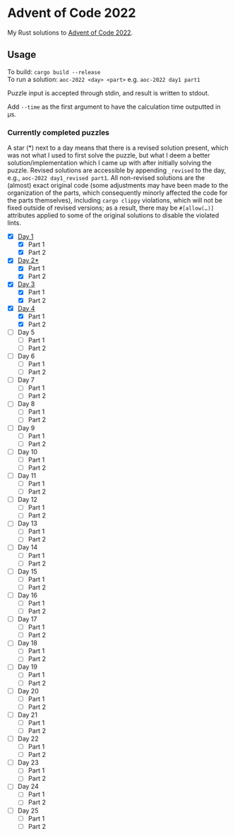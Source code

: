 # Advent of Code 2022
My Rust solutions to [Advent of Code 2022](https://adventofcode.com/2022).

## Usage
To build: `cargo build --release`  
To run a solution: `aoc-2022 <day> <part>` e.g. `aoc-2022 day1 part1`

Puzzle input is accepted through stdin, and result is written to stdout.

Add `--time` as the first argument to have the calculation time outputted in μs.

### Currently completed puzzles
A star (*) next to a day means that there is a revised solution present, which was not
what I used to first solve the puzzle, but what I deem a better solution/implementation
which I came up with after initially solving the puzzle. Revised solutions are accessible
by appending `_revised` to the day, e.g., `aoc-2022 day1_revised part1`. All non-revised
solutions are the (almost) exact original code (some adjustments may have been made to the
organization of the parts, which consequently minorly affected the code for the parts
themselves), including `cargo clippy` violations, which will not be fixed outside of
revised versions; as a result, there may be `#[allow(…)]` attributes applied to some of
the original solutions to disable the violated lints.

* [x] [Day 1](src/days/day1.rs)
  * [x] Part 1
  * [x] Part 2
* [x] [Day 2](src/days/day2.rs)[*](src/days/day2_revised.rs)
  * [x] Part 1
  * [x] Part 2
* [x] [Day 3](src/days/day3.rs)
  * [x] Part 1
  * [x] Part 2
* [x] [Day 4](src/days/day4.rs)
  * [x] Part 1
  * [x] Part 2
* [ ] Day 5
  * [ ] Part 1
  * [ ] Part 2
* [ ] Day 6
  * [ ] Part 1
  * [ ] Part 2
* [ ] Day 7
  * [ ] Part 1
  * [ ] Part 2
* [ ] Day 8
  * [ ] Part 1
  * [ ] Part 2
* [ ] Day 9
  * [ ] Part 1
  * [ ] Part 2
* [ ] Day 10
  * [ ] Part 1
  * [ ] Part 2
* [ ] Day 11
  * [ ] Part 1
  * [ ] Part 2
* [ ] Day 12
  * [ ] Part 1
  * [ ] Part 2
* [ ] Day 13
  * [ ] Part 1
  * [ ] Part 2
* [ ] Day 14
  * [ ] Part 1
  * [ ] Part 2
* [ ] Day 15
  * [ ] Part 1
  * [ ] Part 2
* [ ] Day 16
  * [ ] Part 1
  * [ ] Part 2
* [ ] Day 17
  * [ ] Part 1
  * [ ] Part 2
* [ ] Day 18
  * [ ] Part 1
  * [ ] Part 2
* [ ] Day 19
  * [ ] Part 1
  * [ ] Part 2
* [ ] Day 20
  * [ ] Part 1
  * [ ] Part 2
* [ ] Day 21
  * [ ] Part 1
  * [ ] Part 2
* [ ] Day 22
  * [ ] Part 1
  * [ ] Part 2
* [ ] Day 23
  * [ ] Part 1
  * [ ] Part 2
* [ ] Day 24
  * [ ] Part 1
  * [ ] Part 2
* [ ] Day 25
  * [ ] Part 1
  * [ ] Part 2
